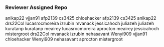 ### Reviewer	Assigned Repo
anikap22	vjjan91
afp2139	cs3425
chloehacker	afp2139
cs3425	anikap22
drs22Col	lucasrocmoreira
izrubin	mvanack
jessicahoch	juliazeh
juliazeh	kuratanp
kuratanp	meairey
lucasrocmoreira	aprocton
meairey	jessicahoch
mistergroot	drs22Col
mvanack	izrubin
nehasavant	Wenyi909
vjjan91	chloehacker
Wenyi909	nehasavant
aprocton	mistergroot